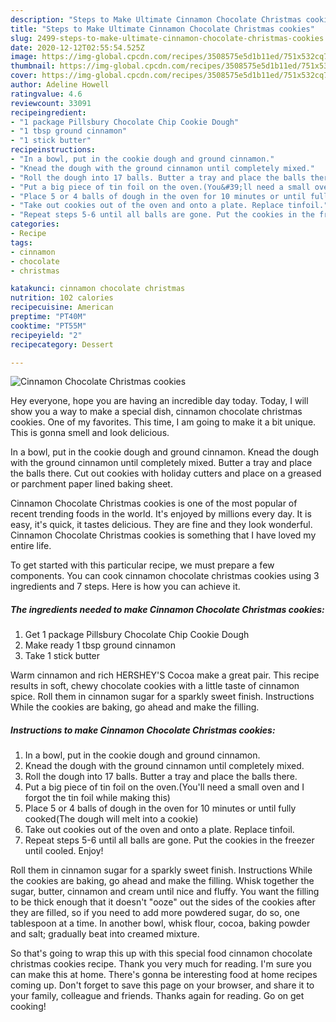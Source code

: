 ```yaml
---
description: "Steps to Make Ultimate Cinnamon Chocolate Christmas cookies"
title: "Steps to Make Ultimate Cinnamon Chocolate Christmas cookies"
slug: 2499-steps-to-make-ultimate-cinnamon-chocolate-christmas-cookies
date: 2020-12-12T02:55:54.525Z
image: https://img-global.cpcdn.com/recipes/3508575e5d1b11ed/751x532cq70/cinnamon-chocolate-christmas-cookies-recipe-main-photo.jpg
thumbnail: https://img-global.cpcdn.com/recipes/3508575e5d1b11ed/751x532cq70/cinnamon-chocolate-christmas-cookies-recipe-main-photo.jpg
cover: https://img-global.cpcdn.com/recipes/3508575e5d1b11ed/751x532cq70/cinnamon-chocolate-christmas-cookies-recipe-main-photo.jpg
author: Adeline Howell
ratingvalue: 4.6
reviewcount: 33091
recipeingredient:
- "1 package Pillsbury Chocolate Chip Cookie Dough"
- "1 tbsp ground cinnamon"
- "1 stick butter"
recipeinstructions:
- "In a bowl, put in the cookie dough and ground cinnamon."
- "Knead the dough with the ground cinnamon until completely mixed."
- "Roll the dough into 17 balls. Butter a tray and place the balls there."
- "Put a big piece of tin foil on the oven.(You&#39;ll need a small oven and I forgot the tin foil while making this)"
- "Place 5 or 4 balls of dough in the oven for 10 minutes or until fully cooked(The dough will melt into a cookie)"
- "Take out cookies out of the oven and onto a plate. Replace tinfoil."
- "Repeat steps 5-6 until all balls are gone. Put the cookies in the freezer until cooled. Enjoy!"
categories:
- Recipe
tags:
- cinnamon
- chocolate
- christmas

katakunci: cinnamon chocolate christmas 
nutrition: 102 calories
recipecuisine: American
preptime: "PT40M"
cooktime: "PT55M"
recipeyield: "2"
recipecategory: Dessert

---
```



![Cinnamon Chocolate Christmas cookies](https://img-global.cpcdn.com/recipes/3508575e5d1b11ed/751x532cq70/cinnamon-chocolate-christmas-cookies-recipe-main-photo.jpg)

Hey everyone, hope you are having an incredible day today. Today, I will show you a way to make a special dish, cinnamon chocolate christmas cookies. One of my favorites. This time, I am going to make it a bit unique. This is gonna smell and look delicious.

In a bowl, put in the cookie dough and ground cinnamon. Knead the dough with the ground cinnamon until completely mixed. Butter a tray and place the balls there. Cut out cookies with holiday cutters and place on a greased or parchment paper lined baking sheet.

Cinnamon Chocolate Christmas cookies is one of the most popular of recent trending foods in the world. It's enjoyed by millions every day. It is easy, it's quick, it tastes delicious. They are fine and they look wonderful. Cinnamon Chocolate Christmas cookies is something that I have loved my entire life.


To get started with this particular recipe, we must prepare a few components. You can cook cinnamon chocolate christmas cookies using 3 ingredients and 7 steps. Here is how you can achieve it.

<!--inarticleads1-->

##### The ingredients needed to make Cinnamon Chocolate Christmas cookies:

1. Get 1 package Pillsbury Chocolate Chip Cookie Dough
1. Make ready 1 tbsp ground cinnamon
1. Take 1 stick butter


Warm cinnamon and rich HERSHEY&#39;S Cocoa make a great pair. This recipe results in soft, chewy chocolate cookies with a little taste of cinnamon spice. Roll them in cinnamon sugar for a sparkly sweet finish. Instructions While the cookies are baking, go ahead and make the filling. 

<!--inarticleads2-->

##### Instructions to make Cinnamon Chocolate Christmas cookies:

1. In a bowl, put in the cookie dough and ground cinnamon.
1. Knead the dough with the ground cinnamon until completely mixed.
1. Roll the dough into 17 balls. Butter a tray and place the balls there.
1. Put a big piece of tin foil on the oven.(You&#39;ll need a small oven and I forgot the tin foil while making this)
1. Place 5 or 4 balls of dough in the oven for 10 minutes or until fully cooked(The dough will melt into a cookie)
1. Take out cookies out of the oven and onto a plate. Replace tinfoil.
1. Repeat steps 5-6 until all balls are gone. Put the cookies in the freezer until cooled. Enjoy!


Roll them in cinnamon sugar for a sparkly sweet finish. Instructions While the cookies are baking, go ahead and make the filling. Whisk together the sugar, butter, cinnamon and cream until nice and fluffy. You want the filling to be thick enough that it doesn&#39;t &#34;ooze&#34; out the sides of the cookies after they are filled, so if you need to add more powdered sugar, do so, one tablespoon at a time. In another bowl, whisk flour, cocoa, baking powder and salt; gradually beat into creamed mixture. 

So that's going to wrap this up with this special food cinnamon chocolate christmas cookies recipe. Thank you very much for reading. I'm sure you can make this at home. There's gonna be interesting food at home recipes coming up. Don't forget to save this page on your browser, and share it to your family, colleague and friends. Thanks again for reading. Go on get cooking!
